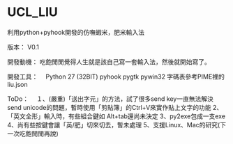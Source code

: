 # UCL_LIU
利用python+pyhook開發的仿嘸蝦米，肥米輸入法<br>

版本： V0.1


開發動機：
吃飽閒閒覺得人生就是該自己寫一套輸入法，然後就開始寫了。
    
開發工具：
　Python 27 (32BIT)
  pyhook
  pygtk
  pywin32
  字碼表參考PIME裡的liu.json
  
ToDo：
　１、(嚴重)「送出字元」的方法，試了很多send key一直無法解決 send unicode的問題，暫時使用「剪貼簿」的Ctrl+V來實作貼上文字的功能
  2、「英文全形」輸入時，有些組合鍵如 Alt+tab還尚未決定
  3、py2exe包成一支exe
  4、尚有些按鍵會讓「英/肥」切來切去，暫未處理
  5、支援Linux、Mac的研究(下一次吃飽閒閒再說)
